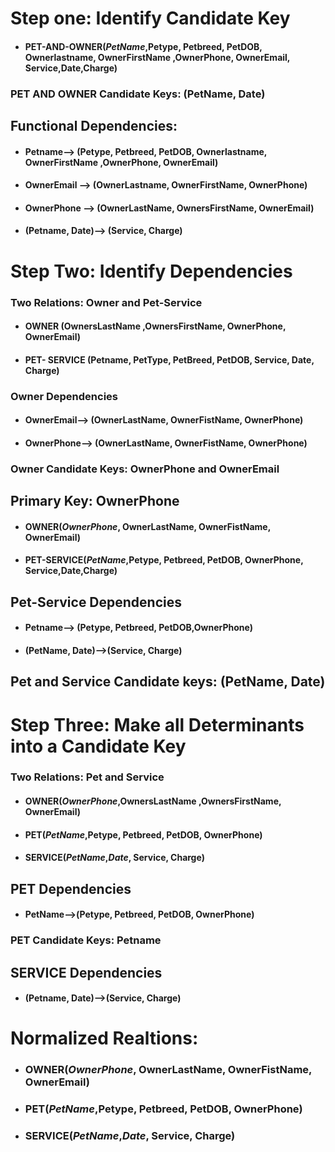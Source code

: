 # Step one: Identify Candidate Key
* #### PET-AND-OWNER(***PetName***,Petype, Petbreed, PetDOB, Ownerlastname, OwnerFirstName ,OwnerPhone, OwnerEmail, Service,Date,Charge) 
### PET AND OWNER Candidate Keys: (PetName, Date) 
## Functional Dependencies:
  - #### Petname--> (Petype, Petbreed, PetDOB, Ownerlastname, OwnerFirstName ,OwnerPhone, OwnerEmail)  
  - #### OwnerEmail --> (OwnerLastname, OwnerFirstName, OwnerPhone)
  - #### OwnerPhone --> (OwnerLastName, OwnersFirstName, OwnerEmail)
  - #### (Petname, Date)--> (Service, Charge)


# Step Two: Identify Dependencies
### Two Relations: Owner and Pet-Service
  - #### OWNER (OwnersLastName ,OwnersFirstName, OwnerPhone, OwnerEmail)
  - #### PET- SERVICE (Petname, PetType, PetBreed, PetDOB, Service, Date, Charge) 
### Owner Dependencies
   - #### OwnerEmail--> (OwnerLastName, OwnerFistName, OwnerPhone)
   - #### OwnerPhone--> (OwnerLastName, OwnerFistName, OwnerPhone)
### Owner Candidate Keys: OwnerPhone and OwnerEmail
## Primary Key: OwnerPhone
  - #### OWNER(***OwnerPhone***, OwnerLastName, OwnerFistName, OwnerEmail)
  - #### PET-SERVICE(***PetName***,Petype, Petbreed, PetDOB, OwnerPhone, Service,Date,Charge)
## Pet-Service Dependencies 
  - #### Petname--> (Petype, Petbreed, PetDOB,OwnerPhone)
  - #### (PetName, Date)-->(Service, Charge)
## Pet and Service Candidate keys: (PetName, Date) 


# Step Three: Make all Determinants into a Candidate Key
### Two Relations: Pet and Service 
  - #### OWNER(***OwnerPhone***,OwnersLastName ,OwnersFirstName, OwnerEmail)
  - #### PET(***PetName***,Petype, Petbreed, PetDOB, OwnerPhone)
  - #### SERVICE(***PetName***,***Date***, Service, Charge) 
## PET Dependencies
  - #### PetName-->(Petype, Petbreed, PetDOB, OwnerPhone)
### PET Candidate Keys: Petname 
## SERVICE Dependencies 
  - #### (Petname, Date)-->(Service, Charge) 
# Normalized Realtions:
  - ### OWNER(***OwnerPhone***, OwnerLastName, OwnerFistName, OwnerEmail)
  - ### PET(***PetName***,Petype, Petbreed, PetDOB, OwnerPhone) 
  - ### SERVICE(***PetName***,***Date***, Service, Charge) 

